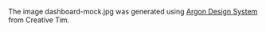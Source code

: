 The image dashboard-mock.jpg was generated using
[Argon Design System](https://www.creative-tim.com/product/argon-design-system) from Creative Tim.

